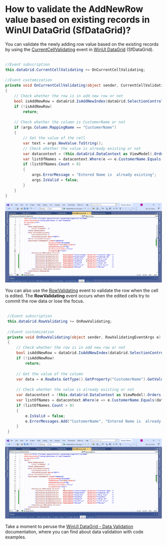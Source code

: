 # How to validate the AddNewRow value based on existing records in WinUI DataGrid (SfDataGrid)?

You can validate the newly adding row value based on the existing records by using the [CurrentCellValidating](https://help.syncfusion.com/cr/winui/Syncfusion.UI.Xaml.DataGrid.SfDataGrid.html#Syncfusion_UI_Xaml_DataGrid_SfDataGrid_CurrentCellValidating) event in [WinUI DataGrid](https://www.syncfusion.com/winui-controls/datagrid) (SfDataGrid).

 ```C#
 
 //Event subscription
 this.dataGrid.CurrentCellValidating += OnCurrentCellValidating;

 //Event customization
 private void OnCurrentCellValidating(object sender, CurrentCellValidatingEventArgs args)
 {
     // Check whether the row is in add new row or not
     bool isAddNewRow = dataGrid.IsAddNewIndex(dataGrid.SelectionController.CurrentCellManager.CurrentRowColumnIndex.RowIndex);
     if (!isAddNewRow)
         return;

     // Check whether the column is CustomerName or not
     if (args.Column.MappingName == "CustomerName")
     {
         // Get the value of the cell
         var text = args.NewValue.ToString();
         // Check whether the value is already existing or not
         var datacontext = (this.dataGrid.DataContext as ViewModel).Orders;
         var listOfNames = datacontext.Where(e => e.CustomerName.Equals(text)).ToList();
         if (listOfNames.Count > 0)
         {
             args.ErrorMessage = "Entered Name is  already existing";
             args.IsValid = false;
         }
     }
 }       

 ```

  ![Shows the currentcellvalidating in SfDataGrid](CurrentCellValidating.gif)

You can also use the [RowValidating](https://help.syncfusion.com/cr/winui/Syncfusion.UI.Xaml.DataGrid.SfDataGrid.html#Syncfusion_UI_Xaml_DataGrid_SfDataGrid_RowValidating) event to validate the row when the cell is edited. The **RowValidating** event occurs when the edited cells try to commit the row data or lose the focus. 

```C#

 //Event subscription
 this.dataGrid.RowValidating += OnRowValidating;

 //Event customization
 private void OnRowValidating(object sender, RowValidatingEventArgs e)
 {
     // Check whether the row is in add new row or not
     bool isAddNewRow = dataGrid.IsAddNewIndex(dataGrid.SelectionController.CurrentCellManager.CurrentRowColumnIndex.RowIndex);
     if (!isAddNewRow)
         return;
         
     // Get the value of the column
     var data = e.RowData.GetType().GetProperty("CustomerName").GetValue(e.RowData);

     // Check whether the value is already existing or not
     var datacontext = (this.dataGrid.DataContext as ViewModel).Orders;
     var listOfNames = datacontext.Where(e => e.CustomerName.Equals(data)).ToList();
     if (listOfNames.Count > 0)
     {                
         e.IsValid = false;
         e.ErrorMessages.Add("CustomerName", "Entered Name is  already existing");
     }
 }
 ```

 ![Shows the RowValidating in SfDataGrid](RowValidating.gif)
 
Take a moment to peruse the [WinUI DataGrid - Data Validation](https://help.syncfusion.com/winui/datagrid/data-validation) documentation, where you can find about data validation with code examples.
